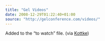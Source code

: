 ```yaml
---
title: "Gel Videos"
date: 2008-12-29T01:22:40+01:00
source: "http://gelconference.com/videos/"
---
```


Added to the “to watch” file. (via [Kottke](http://www.kottke.org/08/12/gel-videos))
